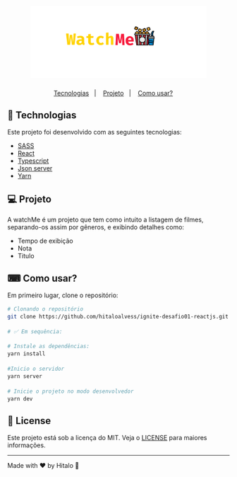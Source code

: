 <h1 align="center">
  <img alt="watchMe" title="watchMe" src=".github/logo.png" width="400px" />
</h1>

<!-- <p align="center">
     <img src=".github/executandoAplicacao.gif" alt="watchMe demo" />
</p> -->

<p align="center">
  <a href="#-technologias">Tecnologias</a>&nbsp;&nbsp;&nbsp;|&nbsp;&nbsp;&nbsp;
  <a href="#-projeto">Projeto</a>&nbsp;&nbsp;&nbsp;|&nbsp;&nbsp;&nbsp;
  <a href="#-como-usar?">Como usar?</a>&nbsp;&nbsp;&nbsp;&nbsp;&nbsp;&nbsp;
</p>

## 🚀 Technologias

Este projeto foi desenvolvido com as seguintes tecnologias:

- <a href="https://sass-lang.com/">SASS</a>
- <a href="https://pt-br.reactjs.org/">React</a>
- <a href="https://www.typescriptlang.org/">Typescript</a>
- <a href="https://www.npmjs.com/package/json-server">Json server</a>
- <a href="https://yarnpkg.com/">Yarn</a>

## 💻 Projeto

A watchMe é um projeto que tem como intuito a listagem de filmes, separando-os assim por gêneros, e exibindo detalhes como:

- Tempo de exibição
- Nota
- Titulo

## ⌨ Como usar?

Em primeiro lugar, clone o repositório:

```bash
# Clonando o repositório
git clone https://github.com/hitaloalvess/ignite-desafio01-reactjs.git

# ✅ Em sequência:

# Instale as dependências:
yarn install

#Inicio o servidor
yarn server

# Inicie o projeto no modo desenvolvedor
yarn dev
```

## :memo: License

Este projeto está sob a licença do MIT. Veja o [LICENSE](https://github.com/hitaloalvess/ignite-desafio02-reactjs/blob/main/LICENSE) para maiores informações.

---
Made with ♥ by Hitalo 🚀
